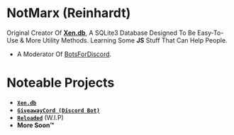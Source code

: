 # NotMarx (Reinhardt)
Original Creator Of **[Xen.db](https://github.com/NotMarx/Xen.db)**, A SQLite3 Database Designed To Be Easy-To-Use & More Utility Methods. Learning Some **JS** Stuff That Can Help People.

- A Moderator Of [BotsForDiscord](https://github.com/BotsForDiscord).

# Noteable Projects
- **[`Xen.db`](https://github.com/NotMarx/Xen.db)**
- **[`GiveawayCord (Discord Bot)`](https://github.com/NotMarx/GiveawayCord)**
- **[`Reloaded`](https://github.com/reloadedjs/reloaded)** (W.I.P)
- **More Soon™**
